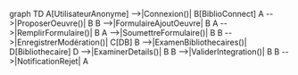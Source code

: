 graph TD
  A[UtilisateurAnonyme] -->|Connexion()| B[BiblioConnect]
  A -->|ProposerOeuvre()| B
  B -->|FormulaireAjoutOeuvre| B
  A -->|RemplirFormulaire()| B
  A -->|SoumettreFormulaire()| B
  B -->|EnregistrerModération()| C[DB]
  B -->|ExamenBibliothecaires()| D[Bibliothecaire]
  D -->|ExaminerDetails()| B
  B -->|ValiderIntegration()| B
  B -->|NotificationRejet| A
